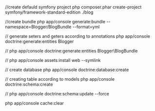 //create defauld symfony project
php composer.phar create-project symfony/framework-standard-edition ./blog

//create bundle
php app/console generate:bundle --namespace=Blogger/BlogBundle --format=yml



// generate seters and geters according to annotations
php app/console doctrine:generate:entities Blogger

//
php app/console doctrine:generate:entities Blogger\BlogBundle


// 
php app/console assets:install web --symlink



// create database
php app/console doctrine:database:create

// creating table according to models
php app/console doctrine:schema:create

//
php app/console doctrine:schema:update --force




php app/console cache:clear
